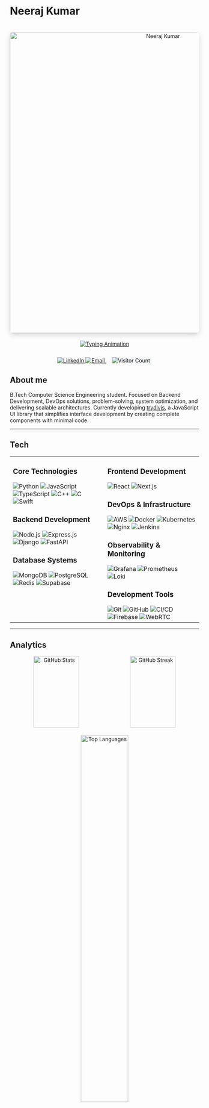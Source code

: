 # Neeraj Kumar

<div align="center">
  <picture>
    <source media="(prefers-color-scheme: dark)" srcset="dark.png">
    <source media="(prefers-color-scheme: light)" srcset="light.png">
    <img alt="Neeraj Kumar" src="light.png" width="800" style="border-radius: 8px; box-shadow: 0 5px 15px rgba(0, 0, 0, 0.15); margin: 20px 0;">
  </picture>

  <a href="https://git.io/typing-svg">
    <img src="https://readme-typing-svg.demolab.com?font=Fira+Code&duration=2000&pause=1000&color=3AABF7&center=true&vCenter=true&width=435&lines=Full+Stack+Developer;DevOps+Enthusiast;Computer+Science+Student;Problem+Solver" alt="Typing Animation" />
  </a>

  <div style="margin: 25px 0;">
    <a href="https://linkedin.com/in/neerajkumar1044" target="_blank">
      <img src="https://img.shields.io/badge/LinkedIn-0077B5?style=for-the-badge&logo=linkedin&logoColor=white" alt="LinkedIn"/>
    </a>
    <a href="mailto:neerajkumar.cs1044@gmail.com" target="_blank">
      <img src="https://img.shields.io/badge/Email-D14836?style=for-the-badge&logo=gmail&logoColor=white" alt="Email"/>
    </a>
    <img src="https://profile-counter.glitch.me/nk1044/count.svg" alt="Visitor Count" style="margin-left: 10px; background: #f8f9fa; padding: 2px 5px; border-radius: 3px;">
  </div>
</div>

## About me

B.Tech Computer Science Engineering student. Focused on Backend Development, DevOps solutions, problem-solving, system optimization, and delivering scalable architectures. Currently developing [trydivjs](https://divjs.vercel.app/), a JavaScript UI library that simplifies interface development by creating complete components with minimal code.

---

## Tech

<table width="100%">
  <tr>
    <td width="50%" valign="top">
      <h3>Core Technologies</h3>
      <div>
        <img src="https://img.shields.io/badge/Python-3670A0?style=flat-square&logo=python&logoColor=ffdd54" alt="Python"/>
        <img src="https://img.shields.io/badge/JavaScript-323330?style=flat-square&logo=javascript&logoColor=F7DF1E" alt="JavaScript"/>
        <img src="https://img.shields.io/badge/TypeScript-007ACC?style=flat-square&logo=typescript&logoColor=white" alt="TypeScript"/>
        <img src="https://img.shields.io/badge/C++-00599C?style=flat-square&logo=c%2B%2B&logoColor=white" alt="C++"/>
        <img src="https://img.shields.io/badge/C-00599C?style=flat-square&logo=c&logoColor=white" alt="C"/>
        <img src="https://img.shields.io/badge/Swift-FA7343?style=flat-square&logo=swift&logoColor=white" alt="Swift"/>
      </div>
      <h3>Backend Development</h3>
      <div>
        <img src="https://img.shields.io/badge/Node.js-339933?style=flat-square&logo=nodedotjs&logoColor=white" alt="Node.js"/>
        <img src="https://img.shields.io/badge/Express.js-404d59?style=flat-square&logo=express&logoColor=61DAFB" alt="Express.js"/>
        <img src="https://img.shields.io/badge/Django-092E20?style=flat-square&logo=django&logoColor=white" alt="Django"/>
        <img src="https://img.shields.io/badge/FastAPI-009688?style=flat-square&logo=fastapi&logoColor=white" alt="FastAPI"/>
      </div>
      <h3>Database Systems</h3>
      <div>
        <img src="https://img.shields.io/badge/MongoDB-4ea94b?style=flat-square&logo=mongodb&logoColor=white" alt="MongoDB"/>
        <img src="https://img.shields.io/badge/PostgreSQL-316192?style=flat-square&logo=postgresql&logoColor=white" alt="PostgreSQL"/>
        <img src="https://img.shields.io/badge/Redis-DD0031?style=flat-square&logo=redis&logoColor=white" alt="Redis"/>
        <img src="https://img.shields.io/badge/Supabase-3ECF8E?style=flat-square&logo=supabase&logoColor=white" alt="Supabase"/>
      </div>
    </td>
    <td width="50%" valign="top">
      <h3>Frontend Development</h3>
      <div>
        <img src="https://img.shields.io/badge/React-20232A?style=flat-square&logo=react&logoColor=61DAFB" alt="React"/>
        <img src="https://img.shields.io/badge/Next.js-000000?style=flat-square&logo=next.js&logoColor=white" alt="Next.js"/>
      </div>
      <h3>DevOps & Infrastructure</h3>
      <div>
        <img src="https://img.shields.io/badge/AWS-FF9900?style=flat-square&logo=amazonaws&logoColor=white" alt="AWS"/>
        <img src="https://img.shields.io/badge/Docker-0db7ed?style=flat-square&logo=docker&logoColor=white" alt="Docker"/>
        <img src="https://img.shields.io/badge/Kubernetes-326ce5?style=flat-square&logo=kubernetes&logoColor=white" alt="Kubernetes"/>
        <img src="https://img.shields.io/badge/Nginx-009639?style=flat-square&logo=nginx&logoColor=white" alt="Nginx"/>
        <img src="https://img.shields.io/badge/Jenkins-D24939?style=flat-square&logo=jenkins&logoColor=white" alt="Jenkins"/>
      </div>
      <h3>Observability & Monitoring</h3>
      <div>
        <img src="https://img.shields.io/badge/Grafana-F46800?style=flat-square&logo=grafana&logoColor=white" alt="Grafana"/>
        <img src="https://img.shields.io/badge/Prometheus-E6522C?style=flat-square&logo=prometheus&logoColor=white" alt="Prometheus"/>
        <img src="https://img.shields.io/badge/Loki-2C3E50?style=flat-square&logo=loki&logoColor=white" alt="Loki"/>
      </div>
      <h3>Development Tools</h3>
      <div>
        <img src="https://img.shields.io/badge/Git-F05033?style=flat-square&logo=git&logoColor=white" alt="Git"/>
        <img src="https://img.shields.io/badge/GitHub-181717?style=flat-square&logo=github&logoColor=white" alt="GitHub"/>
        <img src="https://img.shields.io/badge/CI/CD-4A154B?style=flat-square&logo=githubactions&logoColor=white" alt="CI/CD"/>
        <img src="https://img.shields.io/badge/Firebase-039BE5?style=flat-square&logo=firebase" alt="Firebase"/>
        <img src="https://img.shields.io/badge/WebRTC-009639?style=flat-square&logo=webrtc&logoColor=white" alt="WebRTC"/>
      </div>
    </td>
  </tr>
</table>

---

## Analytics

<div align="center">
  <div style="display: flex; justify-content: space-between; margin-bottom: 20px;">
    <img src="https://github-readme-stats.vercel.app/api?username=nk1044&theme=tokyonight&show_icons=true&hide_border=true&count_private=true&bg_color=0D1117" alt="GitHub Stats" width="49%" height="190px"/>
    <img src="https://github-readme-streak-stats.herokuapp.com/?user=nk1044&theme=tokyonight&hide_border=true&background=0D1117" alt="GitHub Streak" width="49%" height="190px"/>
  </div>
  
  <!-- Languages & Activity -->
  <div style="margin-bottom: 20px;">
    <img src="https://github-readme-stats.vercel.app/api/top-langs/?username=nk1044&theme=tokyonight&show_icons=true&hide_border=true&layout=compact&bg_color=0D1117" alt="Top Languages" width="50%"/>
  </div>
  
  <!-- Activity Graph -->
  <img alt="Activity Graph" src="https://github-readme-activity-graph.vercel.app/graph?username=nk1044&theme=tokyo-night&hide_border=true&bg_color=0D1117" width="98%"/>
  
  <!-- GitHub Trophies -->
  ![](https://github-profile-trophy.vercel.app/?username=nk1044&theme=radical&no-frame=false&no-bg=false&margin-w=4)
</div>

---

## Collaboration

I welcome opportunities to collaborate on challenging projects in Backend Development, DevOps, and Cloud Technologies. My approach focuses on building efficient, scalable solutions that solve real-world problems.

<div align="center">
  <p><em>Engineering innovative solutions through technical excellence</em></p>
  <div>
    <img src="https://media.giphy.com/media/ln7z2eWriiQAllfVcn/giphy.gif" width="35" height="35" alt="JavaScript">
    <img src="https://i.giphy.com/media/eNAsjO55tPbgaor7ma/200w.webp" width="35" height="35" alt="React">
    <img src="https://i.giphy.com/media/KzJkzjggfGN5Py6nkT/200.webp" width="35" height="35" alt="Git">
    <img src="https://i.giphy.com/media/IdyAQJVN2kVPNUrojM/200.webp" width="35" height="35" alt="VS Code">
  </div>
</div>
